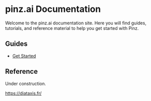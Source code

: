 # pinz.ai Documentation

Welcome to the pinz.ai documentation site. Here you will find guides, tutorials, and reference material to help you get started with Pinz.

## Guides

- [Get Started](/guides/toc/)

## Reference

Under construction.

https://diataxis.fr/
